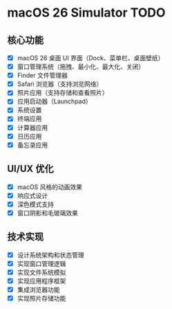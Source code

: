 # macOS 26 Simulator TODO

## 核心功能
- [x] macOS 26 桌面 UI 界面（Dock、菜单栏、桌面壁纸）
- [x] 窗口管理系统（拖拽、最小化、最大化、关闭）
- [x] Finder 文件管理器
- [x] Safari 浏览器（支持浏览网络）
- [x] 照片应用（支持存储和查看照片）
- [x] 应用启动器（Launchpad）
- [x] 系统设置
- [x] 终端应用
- [x] 计算器应用
- [x] 日历应用
- [x] 备忘录应用

## UI/UX 优化
- [x] macOS 风格的动画效果
- [x] 响应式设计
- [x] 深色模式支持
- [x] 窗口阴影和毛玻璃效果

## 技术实现
- [x] 设计系统架构和状态管理
- [x] 实现窗口管理逻辑
- [x] 实现文件系统模拟
- [x] 实现应用程序框架
- [x] 集成浏览器功能
- [x] 实现照片存储功能
